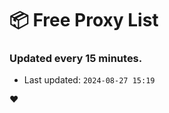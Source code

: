 # :package: Free Proxy List
### Updated every 15 minutes.

- Last updated: `2024-08-27 15:19`

:heart:
